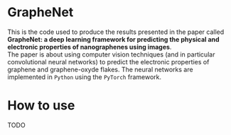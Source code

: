 # GrapheNet

This is the code used to produce the results presented in the paper called **GrapheNet: a deep learning framework for predicting the physical and electronic properties of nanographenes using images**.  
The paper is about using computer vision techniques (and in particular convolutional neural networks) to predict the electronic properties of graphene and graphene-oxyde flakes. The neural networks are implemented in `Python` using the `PyTorch` framework.

# How to use

TODO
